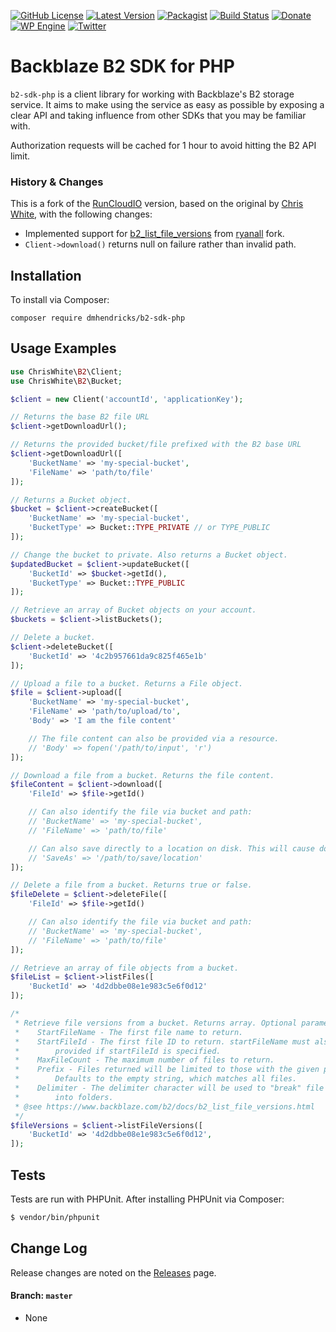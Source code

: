 [![GitHub License](https://img.shields.io/badge/license-MIT-yellow.svg)](https://raw.githubusercontent.com/dmhendricks/wordpress-base-plugin/master/LICENSE)
[![Latest Version](https://img.shields.io/github/release/RunCloudIO/b2-sdk-php.svg)](https://github.com/RunCloudIO/b2-sdk-php/releases)
[![Packagist](https://img.shields.io/packagist/v/dmhendricks/b2-sdk-php.svg)](https://packagist.org/packages/dmhendricks/b2-sdk-php)
[![Build Status](https://img.shields.io/travis/cwhite92/b2-sdk-php.svg)](https://travis-ci.org/cwhite92/b2-sdk-php)
[![Donate](https://img.shields.io/badge/Donate-PayPal-green.svg)](https://paypal.me/danielhendricks)
[![WP Engine](https://f001.backblazeb2.com/file/hendricks/images/badge/wpengine.svg)](http://bit.ly/WPEnginePlans)
[![Twitter](https://img.shields.io/twitter/url/https/github.com/dmhendricks/wordpress-base-plugin.svg?style=social)](https://twitter.com/danielhendricks)

# Backblaze B2 SDK for PHP

`b2-sdk-php` is a client library for working with Backblaze's B2 storage service. It aims to make using the service as
easy as possible by exposing a clear API and taking influence from other SDKs that you may be familiar with.

Authorization requests will be cached for 1 hour to avoid hitting the B2 API limit.

### History & Changes

This is a fork of the [RunCloudIO](https://github.com/RunCloudIO/b2-sdk-php) version, based on the original by [Chris White](https://github.com/cwhite92/b2-sdk-php),  with the following changes:

- Implemented support for [b2_list_file_versions](https://www.backblaze.com/b2/docs/b2_list_file_versions.html) from [ryanall](https://github.com/ryanall/b2-sdk-php/commit/4c3f5274e7ee2b72ad847dc2ebc3178ac71545d2) fork.
- `Client->download()` returns null on failure rather than invalid path.

## Installation

To install via Composer:

```
composer require dmhendricks/b2-sdk-php
```

## Usage Examples

```php
use ChrisWhite\B2\Client;
use ChrisWhite\B2\Bucket;

$client = new Client('accountId', 'applicationKey');

// Returns the base B2 file URL
$client->getDownloadUrl();

// Returns the provided bucket/file prefixed with the B2 base URL
$client->getDownloadUrl([
    'BucketName' => 'my-special-bucket',
    'FileName' => 'path/to/file'
]);

// Returns a Bucket object.
$bucket = $client->createBucket([
    'BucketName' => 'my-special-bucket',
    'BucketType' => Bucket::TYPE_PRIVATE // or TYPE_PUBLIC
]);

// Change the bucket to private. Also returns a Bucket object.
$updatedBucket = $client->updateBucket([
    'BucketId' => $bucket->getId(),
    'BucketType' => Bucket::TYPE_PUBLIC
]);

// Retrieve an array of Bucket objects on your account.
$buckets = $client->listBuckets();

// Delete a bucket.
$client->deleteBucket([
    'BucketId' => '4c2b957661da9c825f465e1b'
]);

// Upload a file to a bucket. Returns a File object.
$file = $client->upload([
    'BucketName' => 'my-special-bucket',
    'FileName' => 'path/to/upload/to',
    'Body' => 'I am the file content'

    // The file content can also be provided via a resource.
    // 'Body' => fopen('/path/to/input', 'r')
]);

// Download a file from a bucket. Returns the file content.
$fileContent = $client->download([
    'FileId' => $file->getId()

    // Can also identify the file via bucket and path:
    // 'BucketName' => 'my-special-bucket',
    // 'FileName' => 'path/to/file'

    // Can also save directly to a location on disk. This will cause download() to not return file content.
    // 'SaveAs' => '/path/to/save/location'
]);

// Delete a file from a bucket. Returns true or false.
$fileDelete = $client->deleteFile([
    'FileId' => $file->getId()

    // Can also identify the file via bucket and path:
    // 'BucketName' => 'my-special-bucket',
    // 'FileName' => 'path/to/file'
]);

// Retrieve an array of file objects from a bucket.
$fileList = $client->listFiles([
    'BucketId' => '4d2dbbe08e1e983c5e6f0d12'
]);

/*
 * Retrieve file versions from a bucket. Returns array. Optional parameters:
 *    StartFileName - The first file name to return.
 *    StartFileId - The first file ID to return. startFileName must also be
 *        provided if startFileId is specified.
 *    MaxFileCount - The maximum number of files to return.
 *    Prefix - Files returned will be limited to those with the given prefix.
 *        Defaults to the empty string, which matches all files.
 *    Delimiter - The delimiter character will be used to "break" file names
 *        into folders.
 * @see https://www.backblaze.com/b2/docs/b2_list_file_versions.html
 */
$fileVersions = $client->listFileVersions([
    'BucketId' => '4d2dbbe08e1e983c5e6f0d12',
]);
```

## Tests

Tests are run with PHPUnit. After installing PHPUnit via Composer:

```bash
$ vendor/bin/phpunit
```

## Change Log

Release changes are noted on the [Releases](https://github.com/dmhendricks/b2-sdk-php/releases) page.

#### Branch: `master`

* None

